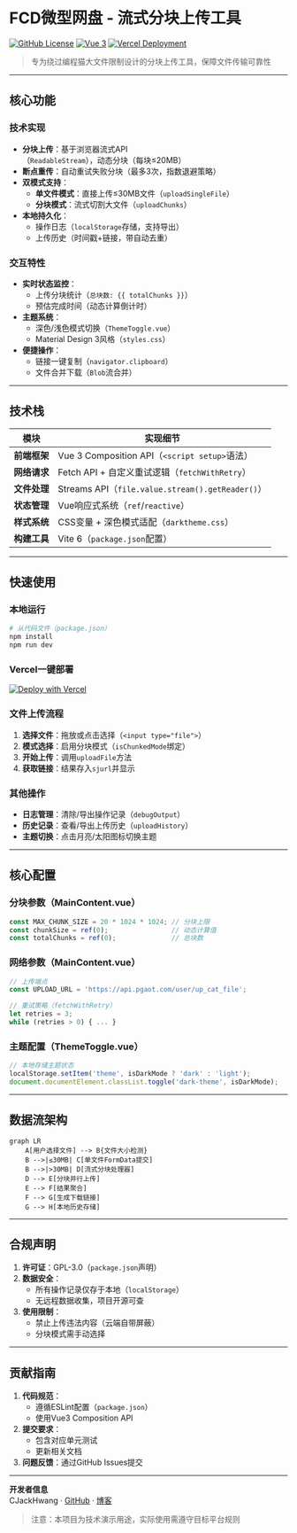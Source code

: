 # FCD微型网盘 - 流式分块上传工具

[![GitHub License](https://img.shields.io/badge/License-GPL%203.0-blue.svg?style=flat)](https://www.gnu.org/licenses/gpl-3.0.html)
[![Vue 3](https://img.shields.io/badge/Vue.js-3.5%2B-brightgreen?logo=vue.js)](https://vuejs.org/)
[![Vercel Deployment](https://img.shields.io/badge/Deploy%20on-Vercel-black?logo=vercel)](https://vercel.com)

> 专为绕过编程猫大文件限制设计的分块上传工具，保障文件传输可靠性

---

## 核心功能

### 技术实现
- **分块上传**：基于浏览器流式API（`ReadableStream`），动态分块（每块≤20MB）
- **断点重传**：自动重试失败分块（最多3次，指数退避策略）
- **双模式支持**：
  - **单文件模式**：直接上传≤30MB文件（`uploadSingleFile`）
  - **分块模式**：流式切割大文件（`uploadChunks`）
- **本地持久化**：
  - 操作日志（`localStorage`存储，支持导出）
  - 上传历史（时间戳+链接，带自动去重）

### 交互特性
- **实时状态监控**：
  - 上传分块统计（`总块数: {{ totalChunks }}`）
  - 预估完成时间（动态计算倒计时）
- **主题系统**：
  - 深色/浅色模式切换（`ThemeToggle.vue`）
  - Material Design 3风格（`styles.css`）
- **便捷操作**：
  - 链接一键复制（`navigator.clipboard`）
  - 文件合并下载（`Blob`流合并）

---

## 技术栈

| 模块          | 实现细节                                                                 |
|---------------|--------------------------------------------------------------------------|
| **前端框架**  | Vue 3 Composition API（`<script setup>`语法）                           |
| **网络请求**  | Fetch API + 自定义重试逻辑（`fetchWithRetry`）                          |
| **文件处理**  | Streams API（`file.value.stream().getReader()`）                        |
| **状态管理**  | Vue响应式系统（`ref`/`reactive`）                                       |
| **样式系统**  | CSS变量 + 深色模式适配（`darktheme.css`）                               |
| **构建工具**  | Vite 6（`package.json`配置）                                            |

---

## 快速使用

### 本地运行
```bash
# 从代码文件（package.json）
npm install
npm run dev
```
### Vercel一键部署
[![Deploy with Vercel](https://vercel.com/button)](https://vercel.com/import/project?template=https://github.com/CJackHwang/Fuck-Codemao-Detection)


### 文件上传流程
1. **选择文件**：拖放或点击选择（`<input type="file">`）
2. **模式选择**：启用分块模式（`isChunkedMode`绑定）
3. **开始上传**：调用`uploadFile`方法
4. **获取链接**：结果存入`sjurl`并显示

### 其他操作
- **日志管理**：清除/导出操作记录（`debugOutput`）
- **历史记录**：查看/导出上传历史（`uploadHistory`）
- **主题切换**：点击月亮/太阳图标切换主题

---

## 核心配置

### 分块参数（MainContent.vue）
```javascript
const MAX_CHUNK_SIZE = 20 * 1024 * 1024; // 分块上限
const chunkSize = ref(0);                // 动态计算值
const totalChunks = ref(0);              // 总块数
```

### 网络参数（MainContent.vue）
```javascript
// 上传端点
const UPLOAD_URL = 'https://api.pgaot.com/user/up_cat_file';

// 重试策略（fetchWithRetry）
let retries = 3;
while (retries > 0) { ... }
```

### 主题配置（ThemeToggle.vue）
```javascript
// 本地存储主题状态
localStorage.setItem('theme', isDarkMode ? 'dark' : 'light');
document.documentElement.classList.toggle('dark-theme', isDarkMode);
```

---

## 数据流架构

```mermaid
graph LR
    A[用户选择文件] --> B{文件大小检测}
    B -->|≤30MB| C[单文件FormData提交]
    B -->|>30MB| D[流式分块处理器]
    D --> E[分块并行上传]
    E --> F[结果聚合]
    F --> G[生成下载链接]
    G --> H[本地历史存储]
```

---

## 合规声明

1. **许可证**：GPL-3.0（`package.json`声明）
2. **数据安全**：
   - 所有操作记录仅存于本地（`localStorage`）
   - 无远程数据收集，项目开源可查
3. **使用限制**：
   - 禁止上传违法内容（云端自带屏蔽）
   - 分块模式需手动选择

---

## 贡献指南

1. **代码规范**：
   - 遵循ESLint配置（`package.json`）
   - 使用Vue3 Composition API
2. **提交要求**：
   - 包含对应单元测试
   - 更新相关文档
3. **问题反馈**：通过GitHub Issues提交

---

**开发者信息**  
CJackHwang · [GitHub](https://github.com/CJackHwang) · [博客](http://www.cjack.cfd)

> 注意：本项目为技术演示用途，实际使用需遵守目标平台规则